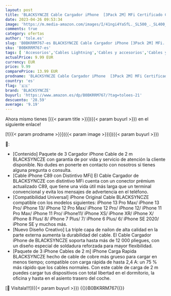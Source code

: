 ```yaml
---
layout: post
title: 'BLACKSYNCZE Cable Cargador iPhone  [3Pack 2M] MFi Certificado Cable iPhone Carga Rápida Nylon Trenzado para iPhone 11 12 13 Pro MAX Mini XR XS MAX X 8 Plus 8 7 Plus 7 6S 6 Plus 6 SE 5S 5C 5 SE'
date: 2023-04-26 09:53:34
image: 'https://m.media-amazon.com/images/I/41ngi4YaSfL._SL500_._SL400_.jpg'
comments: true
category: ofertas
author: 'tole.es'
slug: 'B0BKRRM767-es BLACKSYNCZE Cable Cargador iPhone [3Pack 2M] MFi...'
sku: 'B0BKRRM767-es'
tags: [ 'Accesorios','Cables Lightning','Cables y accesorios','Cables y conectores','Informática','blacksyncze','iphone','🇪🇸', ]
actualPrice: 9.99 EUR
currency: EUR
price: 9.99
comparePrice: 13.99 EUR
prodname: 'BLACKSYNCZE Cable Cargador iPhone  [3Pack 2M] MFi Certificado Cable iPhone Carga Rápida Nylon Trenzado para iPhone 11 12 13 Pro MAX Mini XR XS MAX X 8 Plus 8 7 Plus 7 6S 6 Plus 6 SE 5S 5C 5 SE'
country: 'es'
flag: '🇪🇸'
brand: 'BLACKSYNCZE'
buyurl: 'https://www.amazon.es/dp/B0BKRRM767/?tag=tolees-21'
descuento: '28.59'
average: '9.19'
---
```


Ahora mismo tienes [{{< param title >}}]({{< param buyurl >}}) en el siguiente enlace!

[![{{< param prodname >}}]({{< param image >}})]({{< param buyurl >}})

🔎:

- [Contenido] Paquete de 3 Cargador iPhone Cable de 2 m BLACKSYNCZE con garantía de por vida y servicio de atención la cliente disponible. No dudes en ponerte en contacto con nosotros si tienes alguna pregunta o consulta.
- [Cable iPhone C89 con Distintivo MFi] El Cable Cargador de BLACKSYNCZE con distintivo MFi cuenta con un conector prémium actualizado C89, que tiene una vida útil más larga que un terminal convencional y evita los mensajes de advertencia en el teléfono.
- [Compatibilidad Universal] iPhone Original Cable BLACKSYNCZE compatible con los modelos siguientes: iPhone 13 Pro Max/ iPhone 13 Pro/ iPhone 13/ iPhone 12 Pro Max/ iPhone 12 Pro/ iPhone 12/ iPhone 11 Pro Max/ iPhone 11 Pro/ iPhone11/ iPhone XS/ iPhone XR/ iPhone X/ iPhone 8 Plus/ 8/ iPhone 7 Plus/ 7/ iPhone 6 Plus/ 6/ iPhone SE 2020/ iPhone SE y muchos más.
- [Nuevo Diseño Creativo] La triple capa de nailon de alta calidad en la parte externa aumenta la durabilidad del cable. El Cable Cargador iPhone de BLACKSYNCZE soporta hasta más de 12 000 pliegues, con un diseño especial de soldadura reforzada para mayor flexibilidad.
- [Paquete de 3 iPhone Cables de 2 m] iPhone Carga Rapida BLACKSYNCZE hecho de cable de cobre más grueso para cargar en menos tiempo; compatible con carga rápida de hasta 2,4 A: un 75 % más rápido que los cables normales. Con este cable de carga de 2 m puedes cargar tus dispositivos con total libertad en el dormitorio, la oficina y hasta en el asiento trasero del coche.

[🛒 Visítala!!!]({{< param buyurl >}})
{{<world>}}B0BKRRM767{{</world>}}
